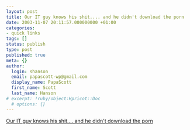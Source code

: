 ```yaml
---
layout: post
title: Our IT guy knows his shit.... and he didn't download the porn
date: 2003-11-07 20:11:57.000000000 +01:00
categories:
- quick links
tags: []
status: publish
type: post
published: true
meta: {}
author:
  login: shanson
  email: papascott-wp@gmail.com
  display_name: PapaScott
  first_name: Scott
  last_name: Hanson
# excerpt: !ruby/object:Hpricot::Doc
  # options: {}
---
```

<p><a title="We sysadmins aren't arrogant,  we're just always right." href="http://stusvenson.typepad.com/it_and_performan/2003/11/the_it_guy_hell.html">Our IT guy knows his shit.... and he didn't download the porn</a></p>

